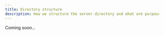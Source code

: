 ```yaml
---
title: Directory structure
description: How we structure the server directory and what are purposes of its particular parts.
---
```


Coming soon...
